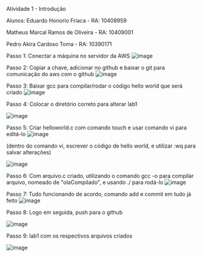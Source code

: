 Atividade 1 - Introdução

Alunos:
Eduardo Honorio Friaca - RA: 10408959

Matheus Marcal Ramos de Oliveira - RA: 10409001

Pedro Akira Cardoso Toma - RA: 10390171

Passo 1: Conectar a máquina no servidor da AWS
![image](https://github.com/macaaalm/sistemasOperacionais/assets/113950201/313a0000-4b7f-4ef9-8ec9-d6cc0d7f2eaf)

Passo 2: Copiar a chave, adicionar no github e baixar o git para comunicação do aws com o github
![image](https://github.com/macaaalm/sistemasOperacionais/assets/113950201/db5e4dd5-e08a-4fe0-a49a-23408ab8d73f)

Passo 3: Baixar gcc para compilar/rodar o código hello world que será criado
![image](https://github.com/macaaalm/sistemasOperacionais/assets/113950201/4dca6937-a103-4686-9a15-3f3e8b6f06ec)

Passo 4: Colocar o diretório correto para alterar lab1

![image](https://github.com/macaaalm/sistemasOperacionais/assets/113950201/7d0b1670-9561-435c-96db-96507d6ad7ea)

Passo 5: Criar helloworld.c com comando touch e usar comando vi para editá-lo
![image](https://github.com/macaaalm/sistemasOperacionais/assets/113950201/087c946d-7905-4770-aa15-6c0213237e2e)

(dentro do comando vi, escrever o código de hello world, e utilizar :wq para salvar alterações)

![image](https://github.com/macaaalm/sistemasOperacionais/assets/113950201/236c1698-e839-4efc-bf19-c013806067ea)

Passo 6: Com arquivo.c criado, utilizando o comando gcc -o para compilar arquivo, nomeado de "olaCompilado", e usando ./ para rodá-lo
![image](https://github.com/macaaalm/sistemasOperacionais/assets/113950201/16d78b02-3557-450e-b9e1-03912707f342)

Passo 7: Tudo funcionando de acordo, comando add e commit em tudo já feito
![image](https://github.com/macaaalm/sistemasOperacionais/assets/113950201/ff45d8bd-c68e-4d45-876c-f5e949555866)

Passo 8: Logo em seguida, push para o github

![image](https://github.com/macaaalm/sistemasOperacionais/assets/113950201/39e8b147-44f0-4cd2-9ce7-d816545fc1c2)

Passo 9: lab1 com os respectivos arquivos criados

![image](https://github.com/macaaalm/sistemasOperacionais/assets/113950201/0d848a74-ec92-4c4b-8c27-3abc905ca24e)
